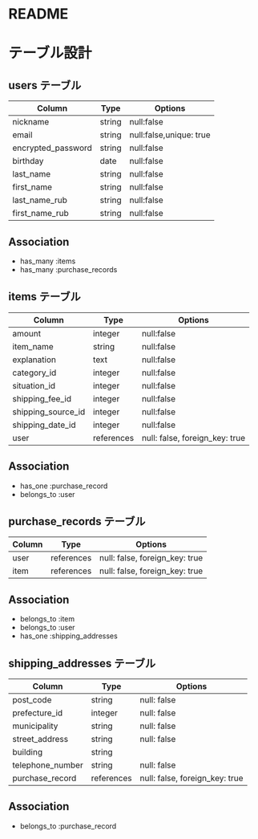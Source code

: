 # README
# テーブル設計


## users テーブル

| Column             | Type   | Options     |
| ------------------ | -------| ----------- |
| nickname           | string | null:false  |
| email              | string | null:false,unique: true |
| encrypted_password | string | null:false  |
| birthday           | date   | null:false  |
| last_name          | string | null:false  |
| first_name         | string | null:false  |
| last_name_rub      | string | null:false  |
| first_name_rub     | string | null:false  |

## Association

- has_many :items
- has_many :purchase_records

## items テーブル


| Column             | Type        | Options     |
| -------------------| ------------| ----------- |
| amount             | integer     | null:false  |
| item_name          | string      | null:false  |
| explanation        | text        | null:false  |
| category_id        | integer     | null:false  |
| situation_id       | integer     | null:false  |
| shipping_fee_id    | integer     | null:false  |
| shipping_source_id | integer     | null:false  |
| shipping_date_id   | integer     | null:false  |
| user               | references  | null: false, foreign_key: true |

## Association

- has_one :purchase_record
- belongs_to :user


## purchase_records テーブル

| Column       | Type        | Options     |
| -------------| ------------| ----------- |
| user         | references  | null: false, foreign_key: true |
| item         | references  | null: false, foreign_key: true |

## Association

- belongs_to :item
- belongs_to :user
- has_one :shipping_addresses

## shipping_addresses テーブル

| Column           | Type     | Options     |
| -----------------| ---------| ----------- |
| post_code        | string   | null: false |
| prefecture_id    | integer  | null: false |
| municipality     | string   | null: false |
| street_address   | string   | null: false |
| building         | string   |
| telephone_number | string   | null: false |
| purchase_record  | references  | null: false, foreign_key: true |
## Association

- belongs_to :purchase_record

